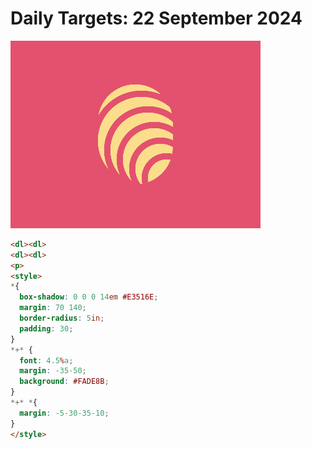 # Daily Targets: 22 September 2024

![22 September 2024](./result.png)

``` html
<dl><dl>
<dl><dl>
<p>
<style>
*{
  box-shadow: 0 0 0 14em #E3516E;
  margin: 70 140;
  border-radius: 5in;
  padding: 30;
}
*+* {
  font: 4.5%a;
  margin: -35-50;
  background: #FADE8B;
}
*+* *{
  margin: -5-30-35-10;
}
</style>
```